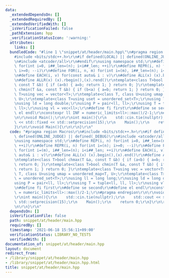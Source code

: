 ```yaml
---
data:
  _extendedDependsOn: []
  _extendedRequiredBy: []
  _extendedVerifiedWith: []
  _isVerificationFailed: false
  _pathExtension: hpp
  _verificationStatusIcon: ':warning:'
  attributes:
    links: []
  bundledCode: "#line 1 \"snippet/at/header/main.hpp\"\n#pragma region Macros\r\n\
    #include <bits/stdc++.h>\r\n#if defined(LOCAL) || defined(ONLINE_JUDGE) || defined(_DEBUG)\r\
    \n#include <atcoder/all>\r\n#endif\r\nusing namespace std;\r\n#define REP(i, n)\
    \ for(int i=0, i##_len=(n); i<i##_len; ++i)\r\n#define REPR(i, n) for(int i=(n);\
    \ i>=0; --i)\r\n#define FOR(i, n, m) for(int i=(m), i##_len=(n); i<i##_len; ++i)\r\
    \n#define EACH(i, v) for(const auto& i : v)\r\n#define ALL(x) (x).begin(),(x).end()\r\
    \n#define ALLR(x) (x).rbegin(),(x).rend()\r\ntemplate<class T>bool chmax(T &a,\
    \ const T &b) { if (a<b) { a=b; return 1; } return 0; }\r\ntemplate<class T>bool\
    \ chmin(T &a, const T &b) { if (b<a) { a=b; return 1; } return 0; }\r\ntemplate<class\
    \ T>using vec = vector<T>;\r\ntemplate<class T, class U>using umap = unordered_map<T,\
    \ U>;\r\ntemplate<class T>using uset = unordered_set<T>;\r\nusing ll = long long;\r\
    \nusing ld = long double;\r\nusing P = pair<ll, ll>;\r\nusing T = tuple<ll, ll,\
    \ ll>;\r\nusing vl = vec<ll>;\r\n#define fi first\r\n#define se second\r\n#define\
    \ el endl\r\nconstexpr ll INF = numeric_limits<ll>::max()/2-1;\r\n#pragma endregion\r\
    \n\r\nvoid Main();\r\n\r\nint main(){\r\n    std::cin.tie(nullptr);\r\n    std::cout\
    \ << std::fixed << std::setprecision(15);\r\n    Main();\r\n    return 0;\r\n\
    }\r\n\r\nvoid Main(){\r\n\r\n}\r\n"
  code: "#pragma region Macros\r\n#include <bits/stdc++.h>\r\n#if defined(LOCAL) ||\
    \ defined(ONLINE_JUDGE) || defined(_DEBUG)\r\n#include <atcoder/all>\r\n#endif\r\
    \nusing namespace std;\r\n#define REP(i, n) for(int i=0, i##_len=(n); i<i##_len;\
    \ ++i)\r\n#define REPR(i, n) for(int i=(n); i>=0; --i)\r\n#define FOR(i, n, m)\
    \ for(int i=(m), i##_len=(n); i<i##_len; ++i)\r\n#define EACH(i, v) for(const\
    \ auto& i : v)\r\n#define ALL(x) (x).begin(),(x).end()\r\n#define ALLR(x) (x).rbegin(),(x).rend()\r\
    \ntemplate<class T>bool chmax(T &a, const T &b) { if (a<b) { a=b; return 1; }\
    \ return 0; }\r\ntemplate<class T>bool chmin(T &a, const T &b) { if (b<a) { a=b;\
    \ return 1; } return 0; }\r\ntemplate<class T>using vec = vector<T>;\r\ntemplate<class\
    \ T, class U>using umap = unordered_map<T, U>;\r\ntemplate<class T>using uset\
    \ = unordered_set<T>;\r\nusing ll = long long;\r\nusing ld = long double;\r\n\
    using P = pair<ll, ll>;\r\nusing T = tuple<ll, ll, ll>;\r\nusing vl = vec<ll>;\r\
    \n#define fi first\r\n#define se second\r\n#define el endl\r\nconstexpr ll INF\
    \ = numeric_limits<ll>::max()/2-1;\r\n#pragma endregion\r\n\r\nvoid Main();\r\n\
    \r\nint main(){\r\n    std::cin.tie(nullptr);\r\n    std::cout << std::fixed <<\
    \ std::setprecision(15);\r\n    Main();\r\n    return 0;\r\n}\r\n\r\nvoid Main(){\r\
    \n\r\n}\r\n"
  dependsOn: []
  isVerificationFile: false
  path: snippet/at/header/main.hpp
  requiredBy: []
  timestamp: '2021-06-18 15:56:11+09:00'
  verificationStatus: LIBRARY_NO_TESTS
  verifiedWith: []
documentation_of: snippet/at/header/main.hpp
layout: document
redirect_from:
- /library/snippet/at/header/main.hpp
- /library/snippet/at/header/main.hpp.html
title: snippet/at/header/main.hpp
---
```

